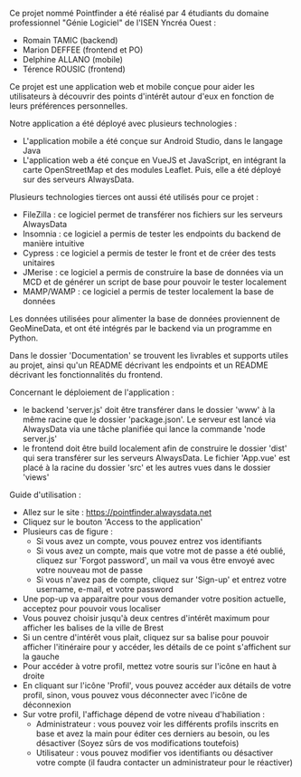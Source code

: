 Ce projet nommé Pointfinder a été réalisé par 4 étudiants du domaine professionnel "Génie Logiciel" de l'ISEN Yncréa Ouest :

- Romain TAMIC (backend)
- Marion DEFFEE (frontend et PO)
- Delphine ALLANO (mobile)
- Térence ROUSIC (frontend)

Ce projet est une application web et mobile conçue pour aider les utilisateurs à découvrir des points d'intérêt autour d'eux en fonction de leurs préférences personnelles.

Notre application a été déployé avec plusieurs technologies :

- L'application mobile a été conçue sur Android Studio, dans le langage Java
- L'application web a été conçue en VueJS et JavaScript, en intégrant la carte OpenStreetMap et des modules Leaflet. Puis, elle a été déployé sur des serveurs AlwaysData.

Plusieurs technologies tierces ont aussi été utilisés pour ce projet :

- FileZilla : ce logiciel permet de transférer nos fichiers sur les serveurs AlwaysData
- Insomnia : ce logiciel a permis de tester les endpoints du backend de manière intuitive
- Cypress : ce logiciel a permis de tester le front et de créer des tests unitaires
- JMerise : ce logiciel a permis de construire la base de données via un MCD et de générer un script de base pour pouvoir le tester localement
- MAMP/WAMP : ce logiciel a permis de tester localement la base de données

Les données utilisées pour alimenter la base de données proviennent de GeoMineData, et ont été intégrés par le backend via un programme en Python.

Dans le dossier 'Documentation' se trouvent les livrables et supports utiles au projet, ainsi qu'un README décrivant les endpoints et un README décrivant les fonctionnalités du frontend.

Concernant le déploiement de l'application : 
- le backend 'server.js' doit être transférer dans le dossier 'www' à la même racine que le dossier 'package.json'. Le serveur est lancé via AlwaysData via une tâche planifiée qui lance la commande 'node server.js'
- le frontend doit être build localement afin de construire le dossier 'dist' qui sera transférer sur les serveurs AlwaysData. Le fichier 'App.vue' est placé à la racine du dossier 'src' et les autres vues dans le dossier 'views'

Guide d'utilisation :
- Allez sur le site : https://pointfinder.alwaysdata.net
- Cliquez sur le bouton 'Access to the application'
- Plusieurs cas de figure :
  - Si vous avez un compte, vous pouvez entrez vos identifiants
  - Si vous avez un compte, mais que votre mot de passe a été oublié, cliquez sur 'Forgot password', un mail va vous être envoyé avec votre nouveau mot de passe
  - Si vous n'avez pas de compte, cliquez sur 'Sign-up' et entrez votre username, e-mail, et votre password
- Une pop-up va apparaitre pour vous demander votre position actuelle, acceptez pour pouvoir vous localiser
- Vous pouvez choisir jusqu'à deux centres d'intérêt maximum pour afficher les balises de la ville de Brest
- Si un centre d'intérêt vous plait, cliquez sur sa balise pour pouvoir afficher l'itinéraire pour y accéder, les détails de ce point s'affichent sur la gauche
- Pour accéder à votre profil, mettez votre souris sur l'icône en haut à droite
- En cliquant sur l'icône 'Profil', vous pouvez accéder aux détails de votre profil, sinon, vous pouvez vous déconnecter avec l'icône de déconnexion
- Sur votre profil, l'affichage dépend de votre niveau d'habiliation :
  - Administrateur : vous pouvez voir les différents profils inscrits en base et avez la main pour éditer ces derniers au besoin, ou les désactiver (Soyez sûrs de vos modifications toutefois)
  - Utilisateur : vous pouvez modifier vos identifiants ou désactiver votre compte (il faudra contacter un administrateur pour le réactiver)       
